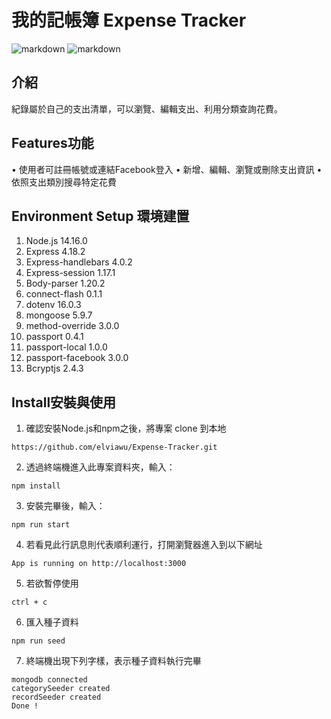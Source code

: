 # 我的記帳簿 Expense Tracker
![markdown](https://i.imgur.com/FVL4NiJ.png "Login Page")
![markdown](https://i.imgur.com/s33vGTP.png "Home Page")
## 介紹
紀錄屬於自己的支出清單，可以瀏覽、編輯支出、利用分類查詢花費。
## Features功能
•	使用者可註冊帳號或連結Facebook登入
• 新增、編輯、瀏覽或刪除支出資訊
•	依照支出類別搜尋特定花費
## Environment Setup 環境建置
1.	Node.js 14.16.0
2.	Express 4.18.2
3.	Express-handlebars 4.0.2
4.  Express-session 1.17.1
5.  Body-parser 1.20.2
6.  connect-flash 0.1.1
7.  dotenv 16.0.3
8.  mongoose 5.9.7
9.  method-override 3.0.0
10.  passport  0.4.1
11.  passport-local  1.0.0
12.  passport-facebook  3.0.0
13.  Bcryptjs  2.4.3

## Install安裝與使用
1.	確認安裝Node.js和npm之後，將專案 clone 到本地
```
https://github.com/elviawu/Expense-Tracker.git
```
2.	透過終端機進入此專案資料夾，輸入：
```
npm install
```
3.	安裝完畢後，輸入：
```
npm run start
```
4.	若看見此行訊息則代表順利運行，打開瀏覽器進入到以下網址
```
App is running on http://localhost:3000
```
5.	若欲暫停使用
```
ctrl + c
```
6.	匯入種子資料
```
npm run seed
```
7.	終端機出現下列字樣，表示種子資料執行完畢
```
mongodb connected
categorySeeder created
recordSeeder created
Done !
```